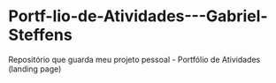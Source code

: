 # Portf-lio-de-Atividades---Gabriel-Steffens
Repositório que guarda meu projeto pessoal - Portfólio de Atividades (landing page)
